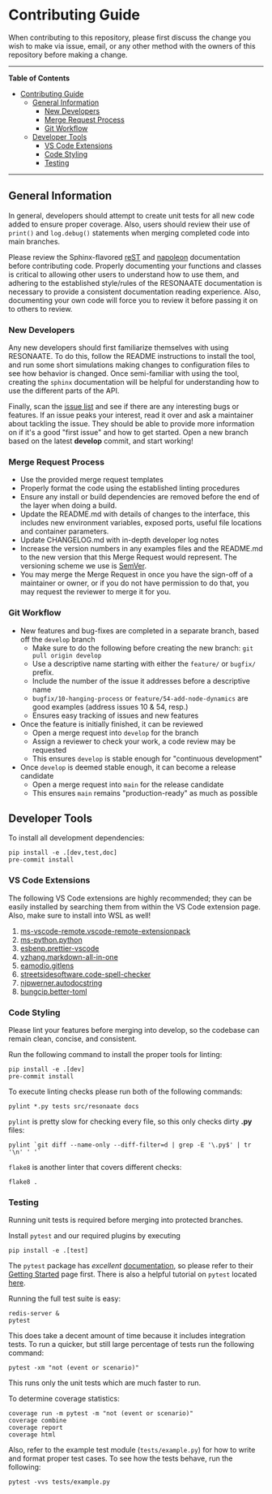 # Contributing Guide

When contributing to this repository, please first discuss the change you wish to make via issue,
email, or any other method with the owners of this repository before making a change.

______________________________________________________________________

<!-- Start TOC -->

**Table of Contents**

- [Contributing Guide](#contributing-guide)
  - [General Information](#general-information)
    - [New Developers](#new-developers)
    - [Merge Request Process](#merge-request-process)
    - [Git Workflow](#git-workflow)
  - [Developer Tools](#developer-tools)
    - [VS Code Extensions](#vs-code-extensions)
    - [Code Styling](#code-styling)
    - [Testing](#testing)

______________________________________________________________________

<!-- END TOC -->

## General Information

In general, developers should attempt to create unit tests for all new code added to ensure proper coverage.
Also, users should review their use of `print()` and `log.debug()` statements when merging completed code into main branches.

Please review the Sphinx-flavored [reST][sphinx-rest] and [napoleon] documentation before contributing code.
Properly documenting your functions and classes is critical to allowing other users to understand how to use them, and adhering to the established style/rules of the RESONAATE documentation is necessary to provide a consistent documentation reading experience.
Also, documenting your own code will force you to review it before passing it on to others to review.

### New Developers

Any new developers should first familiarize themselves with using RESONAATE.
To do this, follow the README instructions to install the tool, and run some short simulations making changes to configuration files to see how behavior is changed.
Once semi-familiar with using the tool, creating the `sphinx` documentation will be helpful for understanding how to use the different parts of the API.

Finally, scan the [issue list][issue-list] and see if there are any interesting bugs or features.
If an issue peaks your interest, read it over and ask a maintainer about tackling the issue.
They should be able to provide more information on if it's a good "first issue" and how to get started.
Open a new branch based on the latest **develop** commit, and start working!

### Merge Request Process

- Use the provided merge request templates
- Properly format the code using the established linting procedures
- Ensure any install or build dependencies are removed before the end of the layer when doing a
  build.
- Update the README.md with details of changes to the interface, this includes new environment
  variables, exposed ports, useful file locations and container parameters.
- Update CHANGELOG.md with in-depth developer log notes
- Increase the version numbers in any examples files and the README.md to the new version that this
  Merge Request would represent. The versioning scheme we use is [SemVer](http://semver.org/).
- You may merge the Merge Request in once you have the sign-off of a maintainer or owner, or if you
  do not have permission to do that, you may request the reviewer to merge it for you.

### Git Workflow

- New features and bug-fixes are completed in a separate branch, based off the `develop` branch
  - Make sure to do the following before creating the new branch: `git pull origin develop`
  - Use a descriptive name starting with either the `feature/` or `bugfix/` prefix.
  - Include the number of the issue it addresses before a descriptive name
  - `bugfix/10-hanging-process` or `feature/54-add-node-dynamics` are good examples (address issues 10 & 54, resp.)
  - Ensures easy tracking of issues and new features
- Once the feature is initially finished, it can be reviewed
  - Open a merge request into `develop` for the branch
  - Assign a reviewer to check your work, a code review may be requested
  - This ensures `develop` is stable enough for "continuous development"
- Once `develop` is deemed stable enough, it can become a release candidate
  - Open a merge request into `main` for the release candidate
  - This ensures `main` remains "production-ready" as much as possible

## Developer Tools

To install all development dependencies:

```shell
pip install -e .[dev,test,doc]
pre-commit install
```

### VS Code Extensions

The following VS Code extensions are highly recommended; they can be easily installed by searching them from within the VS Code extension page. Also, make sure to install into WSL as well!

1. [ms-vscode-remote.vscode-remote-extensionpack](https://marketplace.visualstudio.com/items?itemName=ms-vscode-remote.vscode-remote-extensionpack)
1. [ms-python.python](https://marketplace.visualstudio.com/items?itemName=ms-python.python)
1. [esbenp.prettier-vscode](https://marketplace.visualstudio.com/items?itemName=esbenp.prettier-vscode)
1. [yzhang.markdown-all-in-one](https://marketplace.visualstudio.com/items?itemName=yzhang.markdown-all-in-one)
1. [eamodio.gitlens](https://marketplace.visualstudio.com/items?itemName=eamodio.gitlens)
1. [streetsidesoftware.code-spell-checker](https://marketplace.visualstudio.com/items?itemName=streetsidesoftware.code-spell-checker)
1. [njpwerner.autodocstring](https://marketplace.visualstudio.com/items?itemName=njpwerner.autodocstring)
1. [bungcip.better-toml](https://marketplace.visualstudio.com/items?itemName=bungcip.better-toml)

### Code Styling

Please lint your features before merging into develop, so the codebase can remain clean, concise, and consistent.

Run the following command to install the proper tools for linting:

```shell
pip install -e .[dev]
pre-commit install
```

To execute linting checks please run both of the following commands:

```shell
pylint *.py tests src/resonaate docs
```

`pylint` is pretty slow for checking every file, so this only checks dirty **.py** files:

```shell
pylint `git diff --name-only --diff-filter=d | grep -E '\.py$' | tr '\n' ' '`
```

`flake8` is another linter that covers different checks:

```shell
flake8 .
```

### Testing

Running unit tests is required before merging into protected branches.

Install `pytest` and our required plugins by executing

```shell
pip install -e .[test]
```

The `pytest` package has _excellent_ [documentation][pytest-docs], so please refer to their [Getting Started][pytest-tutorial] page first.
There is also a helpful tutorial on `pytest` located [here][pytest-realpython].

Running the full test suite is easy:

```shell
redis-server &
pytest
```

This does take a decent amount of time because it includes integration tests. To run a quicker, but still large percentage of tests run the following command:

```shell
pytest -xm "not (event or scenario)"
```

This runs only the unit tests which are much faster to run.

To determine coverage statistics:

```shell
coverage run -m pytest -m "not (event or scenario)"
coverage combine
coverage report
coverage html
```

Also, refer to the example test module (`tests/example.py`) for how to write and format proper test cases.
To see how the tests behave, run the following:

```shell
pytest -vvs tests/example.py
```


[issue-list]: https://code.vt.edu/space-research/resonaate/resonaate/-/issues
[napoleon]: https://www.sphinx-doc.org/en/master/usage/extensions/napoleon.html
[pytest-docs]: https://docs.pytest.org/en/latest/
[pytest-realpython]: https://realpython.com/pytest-python-testing/
[pytest-tutorial]: https://docs.pytest.org/en/latest/getting-started.html#getstarted
[sphinx-rest]: https://www.sphinx-doc.org/en/master/usage/restructuredtext/index.html

